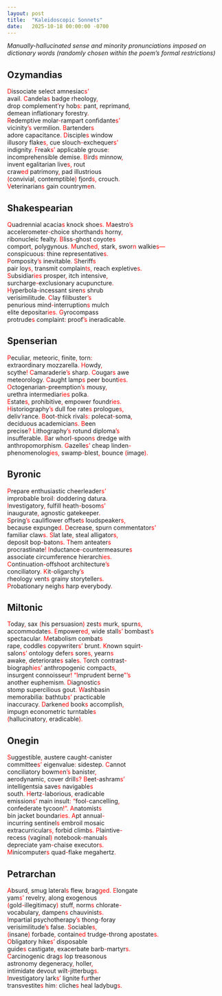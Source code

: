 ```yaml
---
layout: post
title:  "Kaleidoscopic Sonnets"
date:   2025-10-18 00:00:00 -0700
---
```


<style>
    .red {
      color: red;
    }
</style>

*Manually-hallucinated sense and minority pronunciations imposed on dictionary words (randomly chosen within the poem’s formal restrictions)*  
  
## Ozymandias  
  
<span class="red">D</span>issociate select amnesiac<span class="red">s’</span>  
avail<span class="red">.</span> <span class="red">C</span>andela<span class="red">s</span> badge rheology<span class="red">,</span>  
drop complement<span class="red">’</span>ry hob<span class="red">s:</span> pant<span class="red">,</span> reprimand<span class="red">,</span>  
demean inflationary forestry<span class="red">.</span>  
<span class="red">R</span>edemptive molar<span class="red">-</span>rampart confidante<span class="red">s’</span>  
vicinity<span class="red">’s</span> vermilion<span class="red">.</span> <span class="red">B</span>artender<span class="red">s</span>  
adore capacitance<span class="red">. D</span>isciple<span class="red">s</span> window  
illusory flake<span class="red">s,</span> cue slouch<span class="red">-</span>exchequer<span class="red">s’</span>  
indignity<span class="red">. F</span>reak<span class="red">s’</span> applicable grouse<span class="red">:</span>  
incomprehensible demise<span class="red">. B</span>ird<span class="red">s</span> minnow<span class="red">,</span>  
invent egalitarian live<span class="red">s,</span> rout  
craw<span class="red">ed</span> patrimony<span class="red">,</span> pad illustrious  
<span class="red">(</span>convivial<span class="red">,</span> contemptible<span class="red">)</span> fjord<span class="red">s,</span> crouch<span class="red">.</span>  
<span class="red">V</span>eterinarian<span class="red">s</span> gain countrym<span class="red">e</span>n<span class="red">.</span>  
  
## Shakespearian  
  
<span class="red">Q</span>uadrennial acacia<span class="red">s</span> knock shoe<span class="red">s.</span> <span class="red">M</span>aestro<span class="red">’s</span>  
accelerometer<span class="red">-</span>choice shorthand<span class="red">s</span> horny<span class="red">,</span>  
ribonucleic fealty<span class="red">. B</span>liss<span class="red">-</span>ghost coyote<span class="red">s</span>  
comport<span class="red">,</span> polygynous<span class="red">. M</span>unch<span class="red">ed,</span> stark<span class="red">,</span> swor<span class="red">n</span> walkie<span class="red">s—</span>  
conspicuous<span class="red">:</span> thine representative<span class="red">s.</span>  
<span class="red">P</span>omposity<span class="red">’s</span> inevitable<span class="red">.</span> <span class="red">S</span>heriff<span class="red">s</span>  
pair loy<span class="red">s,</span> transmit complain<span class="red">ts,</span> reach expletive<span class="red">s.</span>  
<span class="red">S</span>ubsidiar<span class="red">ies</span> prosper<span class="red">,</span> itch intensive<span class="red">,</span>  
surcharge<span class="red">-</span>exclusionary acupuncture<span class="red">.</span>  
<span class="red">H</span>yperbola<span class="red">-</span>incessant siren<span class="red">s</span> shrub  
verisimilitude<span class="red">. C</span>lay filibuster<span class="red">’s</span>  
penurious mind<span class="red">-</span>interruption<span class="red">s</span> mulch  
elite depositar<span class="red">ies. G</span>yrocompass  
protrude<span class="red">s</span> complaint<span class="red">:</span> proof<span class="red">’s</span> ineradicable<span class="red">.</span>  
  
## Spenserian  
  
<span class="red">P</span>eculiar<span class="red">,</span> meteoric<span class="red">,</span> finite<span class="red">,</span> torn<span class="red">:</span>  
extraordinary mozzarella<span class="red">. H</span>owdy<span class="red">,</span>  
scythe<span class="red">! C</span>amaraderie<span class="red">’s</span> sharp<span class="red">. C</span>ougar<span class="red">s</span> awe  
meteorology<span class="red">. C</span>aught lamp<span class="red">s</span> peer bount<span class="red">ies.</span>  
<span class="red">O</span>ctogenarian<span class="red">-</span>preemption<span class="red">’s</span> mousy<span class="red">,</span>  
urethra intermediar<span class="red">ies</span> polka<span class="red">.</span>  
<span class="red">E</span>state<span class="red">s,</span> prohibitive<span class="red">,</span> empower foundr<span class="red">ies.</span>  
<span class="red">H</span>istoriography<span class="red">’s</span> dull foe rate<span class="red">s</span> prologue<span class="red">s,</span>  
deliv<span class="red">’</span>rance<span class="red">. B</span>oot<span class="red">-</span>thick rival<span class="red">s:</span> polecat<span class="red">-</span>soma<span class="red">,</span>  
deciduous academician<span class="red">s. B</span>een  
precise<span class="red">? L</span>ithography<span class="red">’s</span> rotund diploma<span class="red">’s</span>  
insufferable<span class="red">. B</span>ar whorl<span class="red">-</span>spoon<span class="red">s</span> dredge with  
anthropomorphism<span class="red">. G</span>azelle<span class="red">s’</span> cheap linden<span class="red">-</span>  
phenomenolog<span class="red">ies,</span> swamp<span class="red">-</span>blest<span class="red">,</span> bounce <span class="red">(</span>image<span class="red">).</span>  
  
## Byronic  
  
<span class="red">P</span>repare enthusiastic cheerleader<span class="red">s’</span>  
improbable broil<span class="red">:</span> doddering datura<span class="red">.</span>  
<span class="red">I</span>nvestigatory<span class="red">,</span> fulfill heath<span class="red">-</span>bosom<span class="red">s’</span>  
inaugurate<span class="red">,</span> agnostic gatekeeper<span class="red">.</span>  
<span class="red">S</span>pring<span class="red">’s</span> cauliflower offset<span class="red">s</span> loudspeaker<span class="red">s,</span>  
because expunge<span class="red">d. D</span>ecrease<span class="red">,</span> spurn commentator<span class="red">s’</span>  
familiar claw<span class="red">s. S</span>lat late<span class="red">,</span> steal alligator<span class="red">s,</span>  
deposit bop<span class="red">-</span>baton<span class="red">s. T</span>hem anteater<span class="red">s</span>  
procrastinate<span class="red">! I</span>nductance<span class="red">-</span>countermeasure<span class="red">s</span>  
associate circumference hierarch<span class="red">ies.</span>  
<span class="red">C</span>ontinuation<span class="red">-</span>offshoot architecture<span class="red">’s</span>  
conciliatory<span class="red">. K</span>it<span class="red">-</span>oligarchy<span class="red">’s</span>  
rheology vent<span class="red">s</span> grainy storyteller<span class="red">s.</span>  
<span class="red">P</span>robationary neigh<span class="red">s</span> harp everybody<span class="red">.</span>  
  
## Miltonic  
  
<span class="red">T</span>oday<span class="red">,</span> sax <span class="red">(</span>his persuasion<span class="red">)</span> zest<span class="red">s</span> murk<span class="red">,</span> spurn<span class="red">s,</span>  
accommodate<span class="red">s. E</span>mpower<span class="red">ed,</span> wide stall<span class="red">s’</span> bombast<span class="red">’s</span>  
spectacular<span class="red">. M</span>etabolism combat<span class="red">s</span>  
rape<span class="red">,</span> coddle<span class="red">s</span> copywriter<span class="red">s’</span> brunt<span class="red">. K</span>nown squirt<span class="red">-</span>  
salon<span class="red">s’</span> ontology defer<span class="red">s</span> sore<span class="red">s,</span> yearn<span class="red">s</span>  
awake<span class="red">,</span> deteriorate<span class="red">s</span> sale<span class="red">s. T</span>orch contrast<span class="red">-</span>  
biograph<span class="red">ies’</span> anthropogenic compact<span class="red">s,</span>  
insurgent connoisseur<span class="red">! “I</span>mprudent berne<span class="red">”’s</span>  
another euphemism<span class="red">. D</span>iagnostic<span class="red">s</span>  
stomp supercilious gout<span class="red">. W</span>ashbasin  
memorabilia<span class="red">:</span> bathtub<span class="red">s’</span> practicable  
inaccuracy<span class="red">. D</span>arken<span class="red">ed</span> book<span class="red">s</span> accomplish<span class="red">,</span>  
impugn econometric turntable<span class="red">s</span>  
<span class="red">(</span>hallucinatory<span class="red">,</span> eradicable<span class="red">).</span>  
  
## Onegin  
  
<span class="red">S</span>uggestible<span class="red">,</span> austere caught<span class="red">-</span>canister  
committee<span class="red">s’</span> eigenvalue<span class="red">:</span> sidestep<span class="red">. C</span>annot  
conciliatory bowm<span class="red">e</span>n<span class="red">’s</span> banister<span class="red">,</span>  
aerodynamic<span class="red">,</span> cover drill<span class="red">s? B</span>eet<span class="red">-</span>ashram<span class="red">s’</span>  
intelligentsia save<span class="red">s</span> navigable<span class="red">s</span>  
south<span class="red">. H</span>ertz<span class="red">-</span>laborious<span class="red">,</span> eradicable  
emission<span class="red">s’</span> main insult<span class="red">: “</span>fool<span class="red">-</span>cancelling<span class="red">,</span>  
confederate tycoon<span class="red">!”. A</span>natomist<span class="red">s</span>  
bin jacket boundar<span class="red">ies. A</span>pt annual<span class="red">-</span>  
incurring sentinel<span class="red">s</span> embroil mosaic  
extracurricular<span class="red">s,</span> forbid climb<span class="red">s. P</span>laintive<span class="red">-</span>  
recess <span class="red">(</span>vaginal<span class="red">)</span> notebook<span class="red">-</span>manual<span class="red">s</span>  
depreciate yam<span class="red">-</span>chaise executor<span class="red">s.</span>  
<span class="red">M</span>inicomputer<span class="red">s</span> quad<span class="red">-</span>flake megahertz<span class="red">.</span>  
  
## Petrarchan  
  
<span class="red">A</span>bsurd<span class="red">,</span> smug lateral<span class="red">s</span> flew<span class="red">,</span> brag<span class="red">ged. E</span>longate  
yam<span class="red">s’</span> revelry<span class="red">,</span> along exogenous  
<span class="red">(</span>gold<span class="red">-</span>illegitimacy<span class="red">)</span> stuff<span class="red">,</span> norm<span class="red">s</span> chlorate<span class="red">-</span>  
vocabulary<span class="red">,</span> dampen<span class="red">s</span> chauvinist<span class="red">s.</span>  
<span class="red">I</span>mpartial psychotherapy<span class="red">’s</span> thong<span class="red">-</span>foray  
verisimilitude<span class="red">’s</span> false<span class="red">. S</span>ociable<span class="red">s,</span>  
<span class="red">(</span>insane<span class="red">)</span> forbade<span class="red">,</span> contain<span class="red">ed</span> trudge<span class="red">-</span>throng apostate<span class="red">s.</span>  
<span class="red">O</span>bligatory hike<span class="red">s’</span> disposable  
guide<span class="red">s</span> castigate<span class="red">,</span> exacerbate barb<span class="red">-</span>martyr<span class="red">s.</span>  
<span class="red">C</span>arcinogenic drag<span class="red">s</span> lop treasonous  
astronomy degeneracy<span class="red">,</span> holler<span class="red">,</span>  
intimidate devout wilt<span class="red">-</span>jitterbug<span class="red">s.</span>  
<span class="red">I</span>nvestigatory lark<span class="red">s’</span> lignite f<span class="red">u</span>rther  
transvestite<span class="red">s</span> him<span class="red">:</span> cliche<span class="red">s</span> heal ladybug<span class="red">s.</span>  
